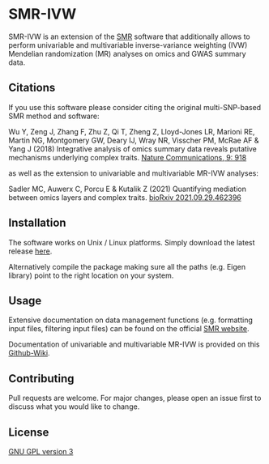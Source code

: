 # SMR-IVW

SMR-IVW is an extension of the [SMR](https://cnsgenomics.com/software/smr/) software that additionally allows to perform univariable and multivariable inverse-variance weighting (IVW) Mendelian randomization (MR) analyses on omics and GWAS summary data.

## Citations

If you use this software please consider citing the original multi-SNP-based SMR method and software:

Wu Y, Zeng J, Zhang F, Zhu Z, Qi T, Zheng Z, Lloyd-Jones LR, Marioni RE, Martin NG, Montgomery GW, Deary IJ, Wray NR, Visscher PM, McRae AF & Yang J (2018) Integrative analysis of omics summary data reveals putative mechanisms underlying complex traits. [Nature Communications, 9: 918](https://doi.org/10.1038/s41467-018-03371-0)

as well as the extension to univariable and multivariable MR-IVW analyses:

Sadler MC, Auwerx C, Porcu E & Kutalik Z (2021) Quantifying mediation between omics layers and complex traits. [bioRxiv 2021.09.29.462396]( https://doi.org/10.1101/2021.09.29.462396)

## Installation

The software works on Unix / Linux platforms. Simply download the latest release [here](https://github.com/masadler/smrivw/releases).

Alternatively compile the package making sure all the paths (e.g. Eigen library) point to the right location on your system.

## Usage

Extensive documentation on data management functions (e.g. formatting input files, filtering input files) can be found on the official [SMR website](https://cnsgenomics.com/software/smr/). 

Documentation of univariable and multivariable MR-IVW is provided on this [Github-Wiki](https://github.com/masadler/smrivw/wiki).

## Contributing
Pull requests are welcome. For major changes, please open an issue first to discuss what you would like to change.

## License
[GNU GPL version 3](https://www.gnu.org/licenses/gpl-3.0.en.html)

